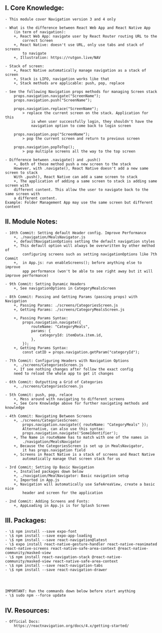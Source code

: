 ## I. Core Knowledge:

    - This module cover Navigation version 3 and 4 only

    - What is the difference between React Web App and React Native App
        (in term of navigation):
        +, React Web App: navigate user by React Router routing URL to the
            correct Screen
        +, React Native: doesn't use URL, only use tabs and stack of screens
            to navigate
        +, Illustration: https://rutgon.live/NAV

    - Stack of screen:
        +, React Native automatically manage navigation as a stack of screen
        +, Stack is LIFO, navigation works like that
        +, Stack methods are applicable: push, pop, replace

    - See the following Navigation props methods for managing Screen stack
        props.navigation.navigate("ScreenName");
        props.navigation.push("ScreenName");

        props.navigation.replace("ScreenName");
            > replace the current screen on the stack. Application for this
                is when user successfully login, they shouldn't have the
                navigation option to come back to login screen

        props.navigation.pop("ScreenName");
            > pop the current screen and return to previous screen

        props.navigation.popToTop();
            > pop multiple screens all the way to the top screen

    - Difference between .navigate() and .push()
        +, Both of these method push a new screen to the stack
        However, with .navigate(), React Native doesn't add a new same screen to stack
        With .push(), React Native can add a same screen to stack
        +, The application of adding a same screen to stack is adding same screen with
        different content. This allow the user to navigate back to the same screen with
        a different content.
    Example: Folder Management App may use the same screen but different content

## II. Module Notes:

    - 10th Commit: Setting default Header config. Improve Performance
        +, ./navigation/MealsNavigator.js
        +, defaultNavigationOptions setting the default navigation styles
        +, This default option will always be overwritten by other method of
            configuring screens such as setting navigationOptions like 7th Commit
        +,  in App.js: run enableScreens(); before anything else to improve
            app performance (won't be able to see right away but it will improve performance)

    - 9th Commit: Setting Dynamic Headers
        +, See navigationOptions in CategoryMealsScreen

    - 8th Commit: Passing and Getting Params (passing props) with Navigation
        +, Passing Params: ./screens/CategoriesScreen.js
        +, Getting Params: ./screens/CategoryMealsScreen.js

        +, Passing Params Syntax:
            props.navigation.navigate({
                routeName: "CategoryMeals",
                params: {
                    categoryId: itemData.item.id,
                },
            });
        +, Getting Params Syntax:
            const catID = props.navigation.getParam("categoryId");

    - 7th Commit: Configuring Headers with Navigation Options
        +, ./screens/CategoriesScreen.js
        +, If see nothing changes after follow the exact config
        need to reload the whole app to get it changes

    - 6th Commit: Outputting a Grid of Categories
        +, ./screens/CategoriesScreen.js

    - 5th Commit: push, pop, relace
        +, Mess around with navigating to different screens
        +, See Core Knowledge above for further navigating methods and knowledge

    - 4th Commit: Navigating Between Screens
        +, ./screens/CategoriesScreen:
            props.navigation.navigate({ routeName: "CategoryMeals" });
            Alternative, can also use this syntax:
            props.navigation.navigate('SomeIdentifier');
        +, The Name in routeName has to match with one of the names in
            ./navigation/MealsNavigator
        +, Because the CategoriesScreen is set up in MealsNavigator,
            it has props.navigation field
        +, Screens in React Native is a stack of screens and React Native
            automatically manage that screen stack for us

    - 3rd Commit: Setting Up Basic Navigation
        +, Installed packages down below
        +, ./navigation/MealNavigator: Basic navigation setup
        +, Imported in App.js
        +, Navigation will automatically use SafeAreaView, create a basic nice
            header and screen for the application

    - 2nd Commit: Adding Screens and Fonts:
        +, AppLoading in App.js is for Splash Screen

## III. Packages:

    - \$ npm install --save expo-font
    - \$ npm install --save expo-app-loading
    - \$ npm install --save react-navigation@latest
    - \$ expo install react-native-gesture-handler react-native-reanimated react-native-screens react-native-safe-area-context @react-native-community/masked-view
    - \$ npm install react-navigation-stack @react-native-community/masked-view react-native-safe-area-context
    - \$ npm install --save react-navigation-tabs
    - \$ npm install --save react-navigation-drawer




    IMPORTANT: Run the commands down below before start anything
    - \$ sudo npm --force update

## IV. Resources:

    - Official Docs:
        https://reactnavigation.org/docs/4.x/getting-started/
